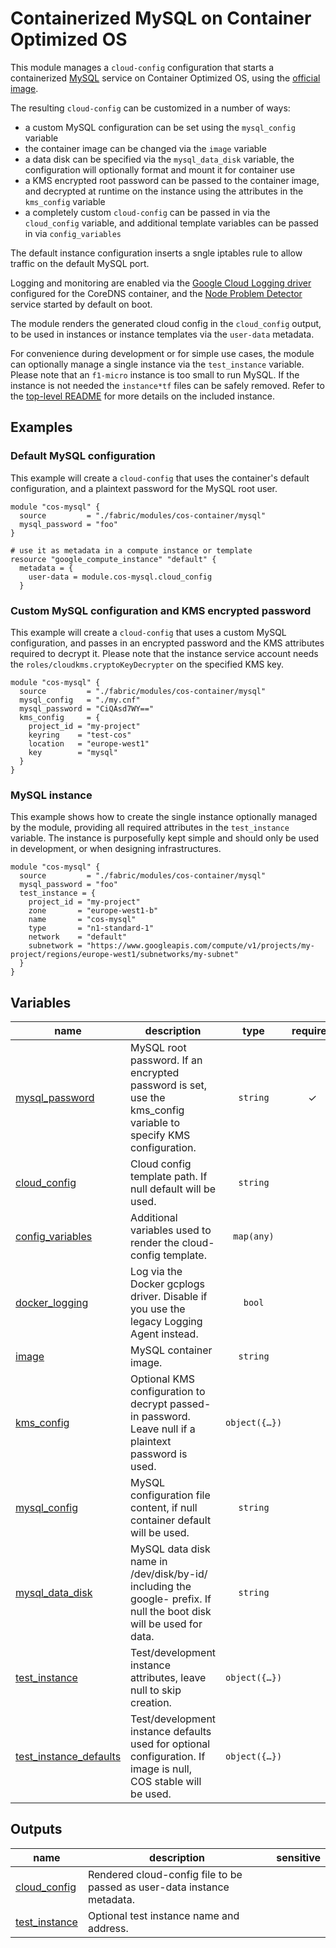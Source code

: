 # Containerized MySQL on Container Optimized OS

This module manages a `cloud-config` configuration that starts a containerized [MySQL](https://www.mysql.com/) service on Container Optimized OS, using the [official image](https://hub.docker.com/_/mysql).

The resulting `cloud-config` can be customized in a number of ways:

- a custom MySQL configuration can be set using the `mysql_config` variable
- the container image can be changed via the `image` variable
- a data disk can be specified via the `mysql_data_disk` variable, the configuration will optionally format and mount it for container use
- a KMS encrypted root password can be passed to the container image, and decrypted at runtime on the instance using the attributes in the `kms_config` variable
- a completely custom `cloud-config` can be passed in via the `cloud_config` variable, and additional template variables can be passed in via `config_variables`

The default instance configuration inserts a sngle iptables rule to allow traffic on the default MySQL port.

Logging and monitoring are enabled via the [Google Cloud Logging driver](https://docs.docker.com/config/containers/logging/gcplogs/) configured for the CoreDNS container, and the [Node Problem Detector](https://cloud.google.com/container-optimized-os/docs/how-to/monitoring) service started by default on boot.

The module renders the generated cloud config in the `cloud_config` output, to be used in instances or instance templates via the `user-data` metadata.

For convenience during development or for simple use cases, the module can optionally manage a single instance via the `test_instance` variable. Please note that an `f1-micro` instance is too small to run MySQL. If the instance is not needed the `instance*tf` files can be safely removed. Refer to the [top-level README](../README.md) for more details on the included instance.

## Examples

### Default MySQL configuration

This example will create a `cloud-config` that uses the container's default configuration, and a plaintext password for the MySQL root user.

```hcl
module "cos-mysql" {
  source         = "./fabric/modules/cos-container/mysql"
  mysql_password = "foo"
}

# use it as metadata in a compute instance or template
resource "google_compute_instance" "default" {
  metadata = {
    user-data = module.cos-mysql.cloud_config
  }
```

### Custom MySQL configuration and KMS encrypted password

This example will create a `cloud-config` that uses a custom MySQL configuration, and passes in an encrypted password and the KMS attributes required to decrypt it. Please note that the instance service account needs the `roles/cloudkms.cryptoKeyDecrypter` on the specified KMS key.

```hcl
module "cos-mysql" {
  source         = "./fabric/modules/cos-container/mysql"
  mysql_config   = "./my.cnf"
  mysql_password = "CiQAsd7WY=="
  kms_config     = {
    project_id = "my-project"
    keyring    = "test-cos"
    location   = "europe-west1"
    key        = "mysql"
  }
}
```

### MySQL instance

This example shows how to create the single instance optionally managed by the module, providing all required attributes in the `test_instance` variable. The instance is purposefully kept simple and should only be used in development, or when designing infrastructures.

```hcl
module "cos-mysql" {
  source         = "./fabric/modules/cos-container/mysql"
  mysql_password = "foo"
  test_instance = {
    project_id = "my-project"
    zone       = "europe-west1-b"
    name       = "cos-mysql"
    type       = "n1-standard-1"
    network    = "default"
    subnetwork = "https://www.googleapis.com/compute/v1/projects/my-project/regions/europe-west1/subnetworks/my-subnet"
  }
}
```
<!-- BEGIN TFDOC -->

## Variables

| name | description | type | required | default |
|---|---|:---:|:---:|:---:|
| [mysql_password](variables.tf#L64) | MySQL root password. If an encrypted password is set, use the kms_config variable to specify KMS configuration. | <code>string</code> | ✓ |  |
| [cloud_config](variables.tf#L17) | Cloud config template path. If null default will be used. | <code>string</code> |  | <code>null</code> |
| [config_variables](variables.tf#L23) | Additional variables used to render the cloud-config template. | <code>map&#40;any&#41;</code> |  | <code>&#123;&#125;</code> |
| [docker_logging](variables.tf#L29) | Log via the Docker gcplogs driver. Disable if you use the legacy Logging Agent instead. | <code>bool</code> |  | <code>true</code> |
| [image](variables.tf#L35) | MySQL container image. | <code>string</code> |  | <code>&#34;mysql:5.7&#34;</code> |
| [kms_config](variables.tf#L41) | Optional KMS configuration to decrypt passed-in password. Leave null if a plaintext password is used. | <code title="object&#40;&#123;&#10;  project_id &#61; string&#10;  keyring    &#61; string&#10;  location   &#61; string&#10;  key        &#61; string&#10;&#125;&#41;">object&#40;&#123;&#8230;&#125;&#41;</code> |  | <code>null</code> |
| [mysql_config](variables.tf#L52) | MySQL configuration file content, if null container default will be used. | <code>string</code> |  | <code>null</code> |
| [mysql_data_disk](variables.tf#L58) | MySQL data disk name in /dev/disk/by-id/ including the google- prefix. If null the boot disk will be used for data. | <code>string</code> |  | <code>null</code> |
| [test_instance](variables-instance.tf#L17) | Test/development instance attributes, leave null to skip creation. | <code title="object&#40;&#123;&#10;  project_id &#61; string&#10;  zone       &#61; string&#10;  name       &#61; string&#10;  type       &#61; string&#10;  network    &#61; string&#10;  subnetwork &#61; string&#10;&#125;&#41;">object&#40;&#123;&#8230;&#125;&#41;</code> |  | <code>null</code> |
| [test_instance_defaults](variables-instance.tf#L30) | Test/development instance defaults used for optional configuration. If image is null, COS stable will be used. | <code title="object&#40;&#123;&#10;  disks &#61; map&#40;object&#40;&#123;&#10;    read_only &#61; bool&#10;    size      &#61; number&#10;  &#125;&#41;&#41;&#10;  image                 &#61; string&#10;  metadata              &#61; map&#40;string&#41;&#10;  nat                   &#61; bool&#10;  service_account_roles &#61; list&#40;string&#41;&#10;  tags                  &#61; list&#40;string&#41;&#10;&#125;&#41;">object&#40;&#123;&#8230;&#125;&#41;</code> |  | <code title="&#123;&#10;  disks    &#61; &#123;&#125;&#10;  image    &#61; null&#10;  metadata &#61; &#123;&#125;&#10;  nat      &#61; false&#10;  service_account_roles &#61; &#91;&#10;    &#34;roles&#47;logging.logWriter&#34;,&#10;    &#34;roles&#47;monitoring.metricWriter&#34;&#10;  &#93;&#10;  tags &#61; &#91;&#34;ssh&#34;&#93;&#10;&#125;">&#123;&#8230;&#125;</code> |

## Outputs

| name | description | sensitive |
|---|---|:---:|
| [cloud_config](outputs.tf#L17) | Rendered cloud-config file to be passed as user-data instance metadata. |  |
| [test_instance](outputs-instance.tf#L17) | Optional test instance name and address. |  |

<!-- END TFDOC -->
